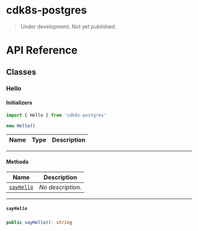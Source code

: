 # cdk8s-postgres

> Under development. Not yet published.

# API Reference <a name="API Reference" id="api-reference"></a>



## Classes <a name="Classes" id="Classes"></a>

### Hello <a name="Hello" id="cdk8s-postgres.Hello"></a>

#### Initializers <a name="Initializers" id="cdk8s-postgres.Hello.Initializer"></a>

```typescript
import { Hello } from 'cdk8s-postgres'

new Hello()
```

| **Name** | **Type** | **Description** |
| --- | --- | --- |

---

#### Methods <a name="Methods" id="Methods"></a>

| **Name** | **Description** |
| --- | --- |
| <code><a href="#cdk8s-postgres.Hello.sayHello">sayHello</a></code> | *No description.* |

---

##### `sayHello` <a name="sayHello" id="cdk8s-postgres.Hello.sayHello"></a>

```typescript
public sayHello(): string
```





